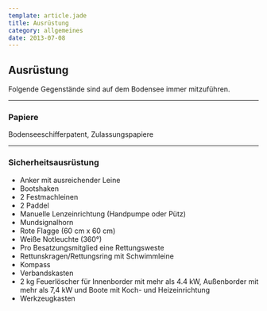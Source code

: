 ```yaml
---
template: article.jade
title: Ausrüstung
category: allgemeines
date: 2013-07-08
---
```


## Ausrüstung

Folgende Gegenstände sind auf dem Bodensee immer mitzuführen.

---

### Papiere

Bodenseeschifferpatent, Zulassungspapiere

---

### Sicherheitsausrüstung

-   Anker mit ausreichender Leine
-   Bootshaken
-   2 Festmachleinen
-   2 Paddel
-   Manuelle Lenzeinrichtung (Handpumpe oder Pütz)
-   Mundsignalhorn
-   Rote Flagge (60 cm x 60 cm)
-   Weiße Notleuchte (360°)
-   Pro Besatzungsmitglied eine Rettungsweste
-   Rettunskragen/Rettungsring mit Schwimmleine
-   Kompass
-   Verbandskasten
-   2 kg Feuerlöscher für Innenborder mit mehr als 4.4 kW, Außenborder
	mit mehr als 7,4 kW und Boote mit Koch- und Heizeinrichtung
-   Werkzeugkasten